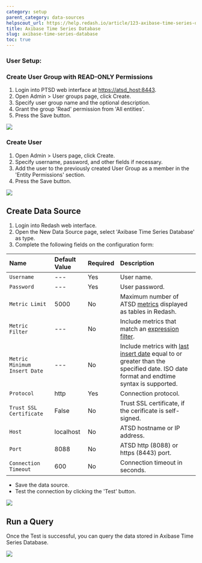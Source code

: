 ```yaml
---
category: setup
parent_category: data-sources
helpscout_url: https://help.redash.io/article/123-axibase-time-series-database
title: Axibase Time Series Database
slug: axibase-time-series-database
toc: true
---
```

### User Setup:

### Create User Group with READ-ONLY Permissions

1. Login into PTSD web interface at [https://atsd_host:8443](https://atsd_host:8443/). 
2. Open Admin > User groups page, click Create. 
3. Specify user group name and the optional description. 
4. Grant the group 'Read' permission from 'All entities'. 
5. Press the Save button.

![](/assets/images/docs/gitbook/atsd_user_group.png)

### Create User

1. Open Admin > Users page, click Create. 
2. Specify username, password, and other fields if necessary. 
3. Add the user to the previously created User Group as a member in the 'Entity Permissions' section. 
4. Press the Save button.

![](/assets/images/docs/gitbook/atsd_user.png)

## Create Data Source

1. Login into Redash web interface. 
2. Open the New Data Source page, select 'Axibase Time Series Database' as type. 
3. Complete the following fields on the configuration form:

| **Name** | **Default Value** | **Required** | **Description** |
|:---|:---|:---|:---|
| `Username` | --- | Yes | User name. |
| `Password` | --- | Yes | User password. |
| `Metric Limit` | 5000 | No | Maximum number of ATSD [metrics](https://github.com/axibase/atsd-docs/blob/master/api/meta/metric/list.md#query-parameters) displayed as tables in Redash.|
| `Metric Filter` | --- | No | Include metrics that match an [expression filter](https://github.com/axibase/atsd-docs/blob/master/api/meta/metric/list.md#query-parameters). |
| `Metric Minimum Insert Date` | --- | No | Include metrics with [last insert date](https://github.com/axibase/atsd-docs/blob/master/api/meta/metric/list.md#query-parameters) equal to or greater than the specified date. ISO date format and endtime syntax is supported.|
| `Protocol` | http | Yes | Connection protocol. |
| `Trust SSL Certificate ` | False | No |  Trust SSL certificate, if the cerificate is self-signed. |
| `Host` | localhost | No | ATSD hostname or IP address.|
| `Port` | 8088 | No | ATSD http (8088) or https (8443) port.|
| `Connection Timeout` | 600 | No | Connection timeout in seconds. |
  
  * Save the data source.
  * Test the connection by clicking the 'Test' button.

![](/assets/images/docs/gitbook/atsd_datasource.png)

## Run a Query

Once the Test is successful, you can query the data stored in Axibase Time
Series Database.

![](/assets/images/docs/gitbook/atsd_query.jpg)
